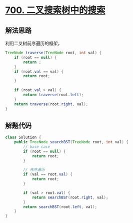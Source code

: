 # [700. 二叉搜索树中的搜索](https://leetcode-cn.com/problems/search-in-a-binary-search-tree/)

## 解法思路

利用二叉树前序遍历的框架，

```java
TreeNode traverse(TreeNode root, int val) {
    if (root == null) {
        return ;
    }
    if (root.val == val) {
        return root;
    }
    
    if (root.val > val) {
        return traverse(root.left);
    }
    return traverse(root.right, val);
}
```

## 解题代码

```java
class Solution {
    public TreeNode searchBST(TreeNode root, int val) {
        // base case
        if (root == null) {
            return root;
        }

        // 先序遍历
        if (val == root.val) {
            return root;
        }

        if (val > root.val) {
            return searchBST(root.right, val);
        }
        return searchBST(root.left, val);
    }
}
```

